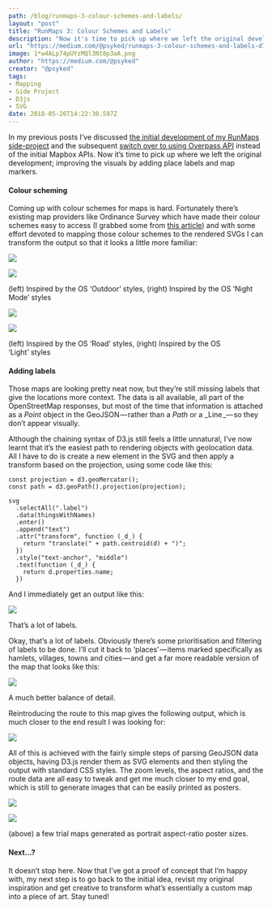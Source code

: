 ```yaml
---
path: /blog/runmaps-3-colour-schemes-and-labels/
layout: "post"
title: "RunMaps 3: Colour Schemes and Labels"
description: "Now it's time to pick up where we left the original development; improving the visuals by adding place labels and map markers."
url: "https://medium.com/@psyked/runmaps-3-colour-schemes-and-labels-d7533eb91bc7"
image: 1*w4ALp74pUYzMQl3Nt8p3aA.png
author: "https://medium.com/@psyked"
creator: "@psyked"
tags:
- Mapping
- Side Project
- D3js
- SVG
date: 2018-05-26T14:22:30.597Z
---
```


In my previous posts I’ve discussed [the initial development of my RunMaps side-project](https://medium.com/@psyked/generating-run-maps-with-node-js-52738014d3dc) and the subsequent [switch over to using Overpass API](https://medium.com/@psyked/runmaps-v2-0-breaking-free-of-mapbox-dbe3c3ca1a01) instead of the initial Mapbox APIs. Now it’s time to pick up where we left the original development; improving the visuals by adding place labels and map markers.

#### Colour scheming

Coming up with colour schemes for maps is hard. Fortunately there’s existing map providers like Ordinance Survey which have made their colour schemes easy to access (I grabbed some from [this article](https://www.ordnancesurvey.co.uk/blog/2017/12/effective-basemaps/)) and with some effort devoted to mapping those colour schemes to the rendered SVGs I can transform the output so that it looks a little more familiar:

![](1*c8Awb6Y_n4MI_Tqf9IH4og.png)

![](1*ld4DFJUILdJwdk_3akVZnA.png)

(left) Inspired by the OS ‘Outdoor’ styles, (right) Inspired by the OS ‘Night Mode’ styles

![](1*Qkd5f8KrNqbSjMRW72LqKA.png)

![](1*tfS-ZObVpt-3VbuAwJ760A.png)

(left) Inspired by the OS ‘Road’ styles, (right) Inspired by the OS ‘Light’ styles

#### Adding labels

Those maps are looking pretty neat now, but they’re still missing labels that give the locations more context. The data is all available, all part of the OpenStreetMap responses, but most of the time that information is attached as a _Point_ object in the GeoJSON — rather than a _Path_ or a _Line _— so they don’t appear visually.

Although the chaining syntax of D3.js still feels a little unnatural, I’ve now learnt that it’s the easiest path to rendering objects with geolocation data. All I have to do is create a new element in the SVG and then apply a transform based on the projection, using some code like this:

    const projection = d3.geoMercator();  
    const path = d3.geoPath().projection(projection);

    svg  
      .selectAll(".label")  
      .data(thingsWithNames)  
      .enter()  
      .append("text")  
      .attr("transform", function (_d_) {  
        return "translate(" + path.centroid(d) + ")";  
      })  
      .style("text-anchor", "middle")  
      .text(function (_d_) {  
        return d.properties.name;  
      })

And I immediately get an output like this:

![](1*TDweZYj9lQ0k-FVilbYf7g.png)

That’s a lot of labels.

Okay, that’s a lot of labels. Obviously there’s some prioritisation and filtering of labels to be done. I’ll cut it back to ‘places’ — items marked specifically as hamlets, villages, towns and cities — and get a far more readable version of the map that looks like this:

![](1*N65LzygOc9_wrgXBK9ac4Q.png)

A much better balance of detail.

Reintroducing the route to this map gives the following output, which is much closer to the end result I was looking for:

![](1*w4ALp74pUYzMQl3Nt8p3aA.png)

All of this is achieved with the fairly simple steps of parsing GeoJSON data objects, having D3.js render them as SVG elements and then styling the output with standard CSS styles. The zoom levels, the aspect ratios, and the route data are all easy to tweak and get me much closer to my end goal, which is still to generate images that can be easily printed as posters.

![](1*lNgkj0G0-dvJm--E5OE2yw.png)

![](1*3wfHrb9nskMuVi1gOBkOEA.png)

(above) a few trial maps generated as portrait aspect-ratio poster sizes.

#### Next…?

It doesn’t stop here. Now that I’ve got a proof of concept that I’m happy with, my next step is to go back to the initial idea, revisit my original inspiration and get creative to transform what’s essentially a custom map into a piece of art. Stay tuned!